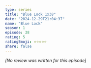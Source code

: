 ```yaml
---
type: series
title: "Blue Lock 1x38"
date: "2024-12-29T21:04:37"
name: "Blue Lock"
season: 1
episode: 38
rating: 5
ratingEmoji: ⭐️⭐️⭐️⭐️⭐️
share: false
---
```


*[No review was written for this episode]*
